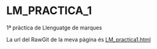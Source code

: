 # LM_PRACTICA_1
1ª pràctica de Llenguatge de marques


La url del RawGit de la meva pàgina és [LM_practica1.html](https://rawgit.com/MariaAdrover/LM_PRACTICA_1/master/LM_practica1.html)
